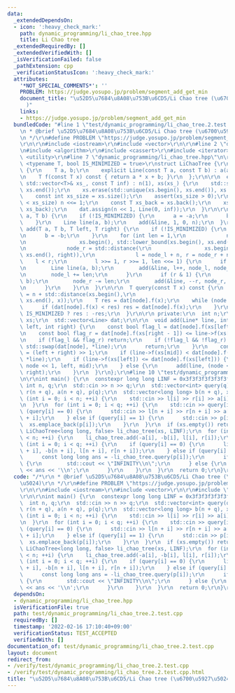 ```yaml
---
data:
  _extendedDependsOn:
  - icon: ':heavy_check_mark:'
    path: dynamic_programming/li_chao_tree.hpp
    title: Li Chao tree
  _extendedRequiredBy: []
  _extendedVerifiedWith: []
  _isVerificationFailed: false
  _pathExtension: cpp
  _verificationStatusIcon: ':heavy_check_mark:'
  attributes:
    '*NOT_SPECIAL_COMMENTS*': ''
    PROBLEM: https://judge.yosupo.jp/problem/segment_add_get_min
    document_title: "\u52D5\u7684\u8A08\u753B\u6CD5/Li Chao tree (\u6700\u5927\u5024\
      )"
    links:
    - https://judge.yosupo.jp/problem/segment_add_get_min
  bundledCode: "#line 1 \"test/dynamic_programming/li_chao_tree.2.test.cpp\"\n/*\r\
    \n * @brief \u52D5\u7684\u8A08\u753B\u6CD5/Li Chao tree (\u6700\u5927\u5024)\r\
    \n */\r\n#define PROBLEM \"https://judge.yosupo.jp/problem/segment_add_get_min\"\
    \r\n\r\n#include <iostream>\r\n#include <vector>\r\n\r\n#line 2 \"dynamic_programming/li_chao_tree.hpp\"\
    \n#include <algorithm>\r\n#include <cassert>\r\n#include <iterator>\r\n#include\
    \ <utility>\r\n#line 7 \"dynamic_programming/li_chao_tree.hpp\"\n\r\ntemplate\
    \ <typename T, bool IS_MINIMIZED = true>\r\nstruct LiChaoTree {\r\n  struct Line\
    \ {\r\n    T a, b;\r\n    explicit Line(const T a, const T b) : a(a), b(b) {}\r\
    \n    T f(const T x) const { return a * x + b; }\r\n  };\r\n\r\n  explicit LiChaoTree(const\
    \ std::vector<T>& xs_, const T inf) : n(1), xs(xs_) {\r\n    std::sort(xs.begin(),\
    \ xs.end());\r\n    xs.erase(std::unique(xs.begin(), xs.end()), xs.end());\r\n\
    \    const int xs_size = xs.size();\r\n    assert(xs_size > 0);\r\n    while (n\
    \ < xs_size) n <<= 1;\r\n    const T xs_back = xs.back();\r\n    xs.resize(n,\
    \ xs_back);\r\n    dat.assign(n << 1, Line(0, inf));\r\n  }\r\n\r\n  void add(T\
    \ a, T b) {\r\n    if (!IS_MINIMIZED) {\r\n      a = -a;\r\n      b = -b;\r\n\
    \    }\r\n    Line line(a, b);\r\n    add(&line, 1, 0, n);\r\n  }\r\n\r\n  void\
    \ add(T a, T b, T left, T right) {\r\n    if (!IS_MINIMIZED) {\r\n      a = -a;\r\
    \n      b = -b;\r\n    }\r\n    for (int len = 1,\r\n             node_l = std::distance(\r\
    \n                 xs.begin(), std::lower_bound(xs.begin(), xs.end(), left)),\r\
    \n             node_r = std::distance(\r\n                 xs.begin(), std::lower_bound(xs.begin(),\
    \ xs.end(), right)),\r\n             l = node_l + n, r = node_r + n;\r\n     \
    \    l < r;\r\n         l >>= 1, r >>= 1, len <<= 1) {\r\n      if (l & 1) {\r\
    \n        Line line(a, b);\r\n        add(&line, l++, node_l, node_l + len);\r\
    \n        node_l += len;\r\n      }\r\n      if (r & 1) {\r\n        Line line(a,\
    \ b);\r\n        node_r -= len;\r\n        add(&line, --r, node_r, node_r + len);\r\
    \n      }\r\n    }\r\n  }\r\n\r\n  T query(const T x) const {\r\n    int node\
    \ = n + std::distance(xs.begin(),\r\n                                 std::lower_bound(xs.begin(),\
    \ xs.end(), x));\r\n    T res = dat[node].f(x);\r\n    while (node >>= 1) {\r\n\
    \      if (dat[node].f(x) < res) res = dat[node].f(x);\r\n    }\r\n    return\
    \ IS_MINIMIZED ? res : -res;\r\n  }\r\n\r\n private:\r\n  int n;\r\n  std::vector<T>\
    \ xs;\r\n  std::vector<Line> dat;\r\n\r\n  void add(Line* line, int node, int\
    \ left, int right) {\r\n    const bool flag_l = dat[node].f(xs[left]) <= line->f(xs[left]);\r\
    \n    const bool flag_r = dat[node].f(xs[right - 1]) <= line->f(xs[right - 1]);\r\
    \n    if (flag_l && flag_r) return;\r\n    if (!flag_l && !flag_r) {\r\n     \
    \ std::swap(dat[node], *line);\r\n      return;\r\n    }\r\n    const int mid\
    \ = (left + right) >> 1;\r\n    if (line->f(xs[mid]) < dat[node].f(xs[mid])) std::swap(dat[node],\
    \ *line);\r\n    if (line->f(xs[left]) <= dat[node].f(xs[left])) {\r\n      add(line,\
    \ node << 1, left, mid);\r\n    } else {\r\n      add(line, (node << 1) + 1, mid,\
    \ right);\r\n    }\r\n  }\r\n};\r\n#line 10 \"test/dynamic_programming/li_chao_tree.2.test.cpp\"\
    \n\r\nint main() {\r\n  constexpr long long LINF = 0x3f3f3f3f3f3f3f3fLL;\r\n \
    \ int n, q;\r\n  std::cin >> n >> q;\r\n  std::vector<int> query(q), l(n + q),\
    \ r(n + q), a(n + q), p(q);\r\n  std::vector<long long> b(n + q), xs;\r\n  for\
    \ (int i = 0; i < n; ++i) {\r\n    std::cin >> l[i] >> r[i] >> a[i] >> b[i];\r\
    \n  }\r\n  for (int i = 0; i < q; ++i) {\r\n    std::cin >> query[i];\r\n    if\
    \ (query[i] == 0) {\r\n      std::cin >> l[n + i] >> r[n + i] >> a[n + i] >> b[n\
    \ + i];\r\n    } else if (query[i] == 1) {\r\n      std::cin >> p[i];\r\n    \
    \  xs.emplace_back(p[i]);\r\n    }\r\n  }\r\n  if (xs.empty()) return 0;\r\n \
    \ LiChaoTree<long long, false> li_chao_tree(xs, LINF);\r\n  for (int i = 0; i\
    \ < n; ++i) {\r\n    li_chao_tree.add(-a[i], -b[i], l[i], r[i]);\r\n  }\r\n  for\
    \ (int i = 0; i < q; ++i) {\r\n    if (query[i] == 0) {\r\n      li_chao_tree.add(-a[n\
    \ + i], -b[n + i], l[n + i], r[n + i]);\r\n    } else if (query[i] == 1) {\r\n\
    \      const long long ans = -li_chao_tree.query(p[i]);\r\n      if (ans == LINF)\
    \ {\r\n        std::cout << \"INFINITY\\n\";\r\n      } else {\r\n        std::cout\
    \ << ans << '\\n';\r\n      }\r\n    }\r\n  }\r\n  return 0;\r\n}\r\n"
  code: "/*\r\n * @brief \u52D5\u7684\u8A08\u753B\u6CD5/Li Chao tree (\u6700\u5927\
    \u5024)\r\n */\r\n#define PROBLEM \"https://judge.yosupo.jp/problem/segment_add_get_min\"\
    \r\n\r\n#include <iostream>\r\n#include <vector>\r\n\r\n#include \"../../dynamic_programming/li_chao_tree.hpp\"\
    \r\n\r\nint main() {\r\n  constexpr long long LINF = 0x3f3f3f3f3f3f3f3fLL;\r\n\
    \  int n, q;\r\n  std::cin >> n >> q;\r\n  std::vector<int> query(q), l(n + q),\
    \ r(n + q), a(n + q), p(q);\r\n  std::vector<long long> b(n + q), xs;\r\n  for\
    \ (int i = 0; i < n; ++i) {\r\n    std::cin >> l[i] >> r[i] >> a[i] >> b[i];\r\
    \n  }\r\n  for (int i = 0; i < q; ++i) {\r\n    std::cin >> query[i];\r\n    if\
    \ (query[i] == 0) {\r\n      std::cin >> l[n + i] >> r[n + i] >> a[n + i] >> b[n\
    \ + i];\r\n    } else if (query[i] == 1) {\r\n      std::cin >> p[i];\r\n    \
    \  xs.emplace_back(p[i]);\r\n    }\r\n  }\r\n  if (xs.empty()) return 0;\r\n \
    \ LiChaoTree<long long, false> li_chao_tree(xs, LINF);\r\n  for (int i = 0; i\
    \ < n; ++i) {\r\n    li_chao_tree.add(-a[i], -b[i], l[i], r[i]);\r\n  }\r\n  for\
    \ (int i = 0; i < q; ++i) {\r\n    if (query[i] == 0) {\r\n      li_chao_tree.add(-a[n\
    \ + i], -b[n + i], l[n + i], r[n + i]);\r\n    } else if (query[i] == 1) {\r\n\
    \      const long long ans = -li_chao_tree.query(p[i]);\r\n      if (ans == LINF)\
    \ {\r\n        std::cout << \"INFINITY\\n\";\r\n      } else {\r\n        std::cout\
    \ << ans << '\\n';\r\n      }\r\n    }\r\n  }\r\n  return 0;\r\n}\r\n"
  dependsOn:
  - dynamic_programming/li_chao_tree.hpp
  isVerificationFile: true
  path: test/dynamic_programming/li_chao_tree.2.test.cpp
  requiredBy: []
  timestamp: '2022-02-16 17:10:40+09:00'
  verificationStatus: TEST_ACCEPTED
  verifiedWith: []
documentation_of: test/dynamic_programming/li_chao_tree.2.test.cpp
layout: document
redirect_from:
- /verify/test/dynamic_programming/li_chao_tree.2.test.cpp
- /verify/test/dynamic_programming/li_chao_tree.2.test.cpp.html
title: "\u52D5\u7684\u8A08\u753B\u6CD5/Li Chao tree (\u6700\u5927\u5024)"
---
```

